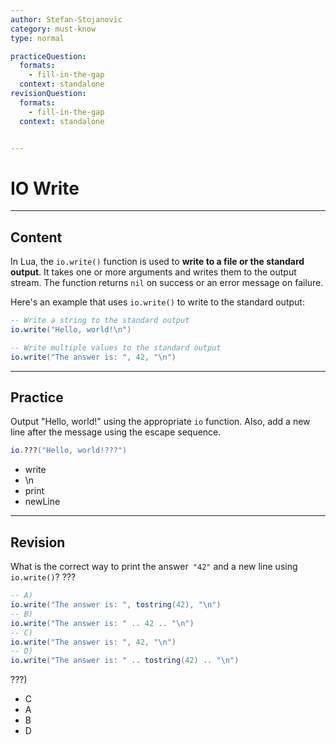 ```yaml
---
author: Stefan-Stojanovic
category: must-know
type: normal

practiceQuestion:
  formats:
    - fill-in-the-gap
  context: standalone
revisionQuestion:
  formats:
    - fill-in-the-gap
  context: standalone


---
```


# IO Write

---
## Content

In Lua, the `io.write()` function is used to **write to a file or the standard output**. It takes one or more arguments and writes them to the output stream. The function returns `nil` on success or an error message on failure.

Here's an example that uses `io.write()` to write to the standard output:
```lua
-- Write a string to the standard output
io.write("Hello, world!\n")

-- Write multiple values to the standard output
io.write("The answer is: ", 42, "\n")
```

---
## Practice

Output "Hello, world!" using the appropriate `io` function. Also, add a new line after the message using the escape sequence.
```lua
io.???("Hello, world!???")
```

- write
- \n
- print
- newLine

---
## Revision

What is the correct way to print the answer` "42"` and a new line using `io.write()`? ???

```lua
-- A)
io.write("The answer is: ", tostring(42), "\n")
-- B)
io.write("The answer is: " .. 42 .. "\n")
-- C)
io.write("The answer is: ", 42, "\n")
-- D)
io.write("The answer is: " .. tostring(42) .. "\n")
```

???)

- C
- A
- B
- D